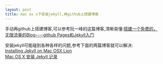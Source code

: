 ```yaml
---
layout: post
title: mac os x下安装jekyll,再github上搭建博客
---
```



手动再github上搭建博客,可以参考阮一峰的这篇博客,清晰易懂:[搭建一个免费的，无限流量的Blog----github Pages和Jekyll入门](http://www.ruanyifeng.com/blog/2012/08/blogging_with_jekyll.html)

安装jekyll可能碰到各种各样的问题,参考下面的两篇博客就可以解决:<br>
[Installing Jekyll on Mac OSX Lion](http://staceybaker1974.github.io/Jekyll/2012/07/16/installing-jekyll-on-mac-lion.html)<br>
[Mac OS X 安装 Jekyll 记录](http://www.chenzixin.com/program/2013/03/06/mac-jekyll-install-log/)
